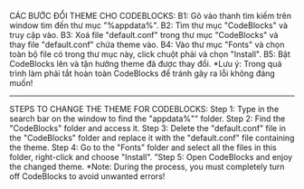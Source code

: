 CÁC BƯỚC ĐỔI THEME CHO CODEBLOCKS:
B1: Gõ vào thanh tìm kiếm trên window tìm đến thư mục "%appdata%".
B2: Tìm thư mục "CodeBlocks" và truy cập vào.
B3: Xoá file "default.conf" trong thư mục "CodeBlocks" và thay file "default.conf" chứa theme vào.
B4: Vào thư mục "Fonts" và chọn toàn bộ file có trong thư mục này, click chuột phải và chọn "Install".
B5: Bật CodeBlocks lên và tận hưởng theme đã được thay đổi.
*Lưu ý: Trong quá trình làm phải tắt hoàn toàn CodeBlocks để tránh gây ra lỗi không đáng muốn!
___
STEPS TO CHANGE THE THEME FOR CODEBLOCKS:
Step 1: Type in the search bar on the window to find the "appdata%"" folder.
Step 2: Find the "CodeBlocks" folder and access it.
Step 3: Delete the "default.conf" file in the "CodeBlocks" folder and replace it with the "default.conf" file containing the theme.
Step 4: Go to the "Fonts" folder and select all the files in this folder, right-click and choose "Install".
”Step 5: Open CodeBlocks and enjoy the changed theme.
*Note: During the process, you must completely turn off CodeBlocks to avoid unwanted errors!